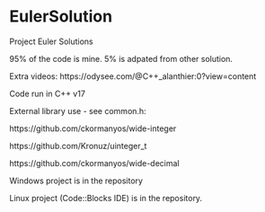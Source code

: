 # EulerSolution
<p>Project Euler Solutions</p>
<p>
95% of the code is mine.
5% is adpated from other solution.
</p>

</p>Extra videos: https://odysee.com/@C++_alanthier:0?view=content</p>

</p>Code run in C++ v17</p>
</p>External library use - see common.h:</p>

</p>https://github.com/ckormanyos/wide-integer</p>
</p>https://github.com/Kronuz/uinteger_t</p>
</p>https://github.com/ckormanyos/wide-decimal</p>

<p>Windows project is in the repository</p>
<p>Linux project (Code::Blocks IDE) is in the repository.</p>
